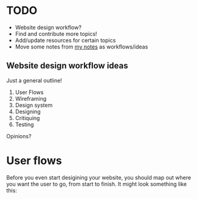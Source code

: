 # TODO
- Website design workflow?
- Find and contribute more topics!
- Add/update resources for certain topics
- Move some notes from [my notes](https://drive.google.com/drive/folders/1dsKtlQvBVS0YjssJrlLmZ9SU0yh8zz9m) as workflows/ideas

## Website design workflow ideas
Just a general outline!

1. User Flows
2. Wireframing
3. Design system
4. Designing
5. Critiquing 
6. Testing

Opinions?

# User flows
Before you even start desigining your website, you should map out where you want the user to go, from start to finish. It might look something like this:

